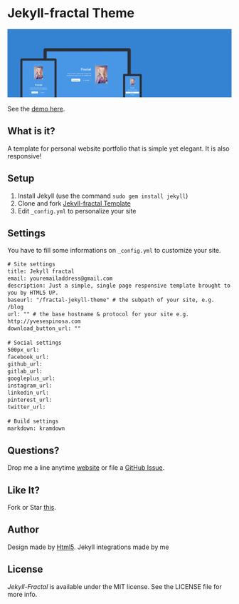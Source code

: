 # Jekyll-fractal Theme

![Fractal Theme](assets/images/fractal.jpg "Fractal Theme")

See the [demo here](https://yvesespinosa.github.io/jekyll-html5up-fractal/).

## What is it?

A template for personal website portfolio that is simple yet elegant. It is also responsive!

## Setup

1. Install Jekyll (use the command `sudo gem install jekyll`)
3. Clone and fork [Jekyll-fractal Template](https://github.com/yvesespinosa/jekyll-html5up-fractal)
4. Edit `_config.yml` to personalize your site

## Settings

You have to fill some informations on `_config.yml` to customize your site.

```
# Site settings
title: Jekyll fractal
email: youremailaddress@gmail.com
description: Just a simple, single page responsive template brought to you by HTML5 UP.
baseurl: "/fractal-jekyll-theme" # the subpath of your site, e.g. /blog
url: "" # the base hostname & protocol for your site e.g. http://yvesespinosa.com
download_button_url: ""

# Social settings
500px_url:
facebook_url:
github_url:
gitlab_url: 
googleplus_url: 
instagram_url:
linkedin_url: 
pinterest_url:
twitter_url:  

# Build settings
markdown: kramdown

```

## Questions?

Drop me a line anytime [website](http://yvesespinosa.com) or file a [GitHub Issue](https://github.com/yvesespinosa/jekyll-html5up-fractal/issues/new).

## Like It?

Fork or Star [this](https://yvesespinosa.github.io/fractal-jekyll-theme/).

## Author

Design made by [Html5](http://html5up.net).
Jekyll integrations made by me

## License

*Jekyll-Fractal* is available under the MIT license. See the LICENSE file for more info.
